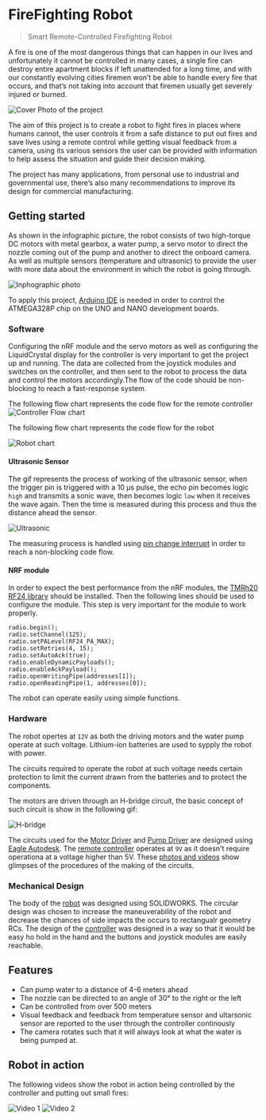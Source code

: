 # FireFighting Robot
> Smart Remote-Controlled Firefighting Robot

A fire is one of the most dangerous things that can happen in our lives and unfortunately it cannot be controlled in many cases, a single fire can destroy entire apartment blocks if left unattended for a long time, and with our constantly evolving cities firemen won’t be able to handle every fire that occurs, and that’s not taking into account that firemen usually get severely injured or burned.

![Cover Photo of the project](https://drive.google.com/uc?export=view&id=1n4yjdfQ19zOam5gqlFNfnjDna9pn8Vs7)

The aim of this project is to create a robot to fight fires in places where humans cannot, the user controls it from a safe distance to put out fires and save lives using a remote control while getting visual feedback from a camera, using its various sensors the user can be provided with information to help assess the situation and guide their decision making.

The project has many applications, from personal use to industrial and governmental use, there’s also many recommendations to improve its design for commercial manufacturing.


## Getting started

As shown in the infographic picture, the robot consists of two high-torque DC motors with metal gearbox, a water pump, a servo motor to direct the nozzle coming out of the pump and another to direct the onboard camera. As well as multiple sensors (temperature and ultrasonic) to provide the user with more data about the environment in which the robot is going through.

![Inphographic photo](https://drive.google.com/uc?export=view&id=1wzanSIH-58Nf2ZOFWj5Fe4BqIGj8vXUL)

To apply this project, [Arduino IDE](https://www.arduino.cc/en/software) is needed in order to control the ATMEGA328P chip on the UNO and NANO development boards.

### Software
Configuring the nRF module and the servo motors as well as configuring the LiquidCrystal display for the controller is very important to get the project up and running. The data are collected from the joystick modules and switches on the controller, and then sent to the robot to process the data and control the motors accordingly.The flow of the code should be non-blocking to reach a fast-response system.

The following flow chart represents the code flow for the remote controller
![Controller Flow chart](https://drive.google.com/uc?export=view&id=1Qzc94CE3mQ3DPFCZeb_HiTXhM-F2tM7s)

The following flow chart represents the code flow for the robot

![Robot chart](https://drive.google.com/uc?export=view&id=1K5fS9mS0iZ3NMWzC2tnv48OMk8OELpjP)


#### Ultrasonic Sensor
The gif represents the process of working of the ultrasonic sensor, when the trigger pin is triggered with a 10 μs pulse, the echo pin becomes logic `high` and transmits a sonic wave, then becomes logic `low` when it receives the wave again. Then the time is measured during this process and thus the distance ahead the sensor.

![Ultrasonic](https://lastminuteengineers.com/wp-content/uploads/arduino/HC-SR04-Ultrasonic-Sensor-Working-Echo-reflected-from-Obstacle.gif)

The measuring process is handled using [pin change interrupt](https://microchipdeveloper.com/8avr:pin-change-interrupts) in order to reach a non-blocking code flow.

#### NRF module
In order to expect the best performance from the nRF modules, the [TMRh20 RF24 library](https://github.com/nRF24/RF24) should be installed. Then the following lines should be used to configure the module. This step is very important for the module to work properly.
```
radio.begin();
radio.setChannel(125);
radio.setPALevel(RF24_PA_MAX);
radio.setRetries(4, 15);
radio.setAutoAck(true);
radio.enableDynamicPayloads();
radio.enableAckPayload();
radio.openWritingPipe(addresses[1]);
radio.openReadingPipe(1, addresses[0]);
```
The robot can operate easily using simple functions.

### Hardware
The robot opertes at `12V` as both the driving motors and the water pump operate at such voltage. Lithium-ion batteries are used to sypply the robot with power.

The circuits required to operate the robot at such voltage needs certain protection to limit the current drawn from the batteries and to protect the components.

The motors are driven through an H-bridge circuit, the basic concept of such circuit is show in the following gif:

![H-bridge](https://lastminuteengineers.b-cdn.net/wp-content/uploads/arduino/H-Bridge-Working-Motor-Direction-Control-Animation.gif)

The circuits used for the [Motor Driver](https://drive.google.com/drive/u/1/folders/1Nn0YEI11wWROLMd7_3URidbeG9kCxAfm) and [Pump Driver](https://drive.google.com/drive/u/1/folders/1CZgRmNhuDcMtKPdt2YrFvLLOhN_RMTXU) are designed using [Eagle Autodesk](https://www.autodesk.com/products/eagle/free-download). The [remote controller](https://drive.google.com/drive/u/1/folders/1TrW_Vk5utaD_Sy8oOq5rgT2lKlHnFTT6) operates at `9V` as it doesn't require operationa at a voltage higher than 5V. These [photos and videos](https://drive.google.com/drive/u/1/folders/1NUvE6q-_K2rTlL7IvMuiTrfKtsnbiQDj) show glimpses of the procedures of the making of the circuits.

### Mechanical Design
The body of the [robot](https://drive.google.com/file/d/1rGY3SOgsJSn-j2y3Tnn8LuWATzrurm1G/view?usp=sharing) was designed using SOLIDWORKS. The circular design was chosen to increase the maneuverability of the robot and decrease the chances of side impacts the occurs to rectangualr geometry RCs. The design of the [controller](https://drive.google.com/file/d/1FWuIQPEIBYakqG_JtPIii8ady17Yj6-7/view?usp=sharing) was designed in a way so that it would be easy ho hold in the hand and the buttons and joystick modules are easily reachable.

## Features

* Can pump water to a distance of 4-6 meters ahead
* The nozzle can be directed to an angle of 30° to the right or the left
* Can be controlled from over 500 meters
* Visual feedback and feedback from temperature sensor and ultarsonic sensor are reported to the user through the controller continously
* The camera rotates such that it will always look at what the water is being pumped at.

## Robot in action
The following videos show the robot in action being controlled by the controller and putting out small fires:

![Video 1](https://drive.google.com/uc?export=view&id=1DwFFmvE7hbSujSrExHvpLHnWHBEZtXi6)
![Video 2](https://drive.google.com/uc?export=view&id=1DwK7hSDSwVgKE-izbAIr8uxt_eV7dfFe)

